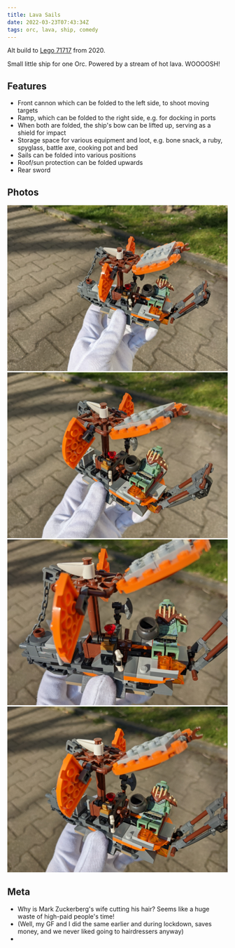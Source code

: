 ```yaml
---
title: Lava Sails
date: 2022-03-23T07:43:34Z
tags: orc, lava, ship, comedy
---
```


Alt build to [Lego 71717](https://www.bricklink.com/v2/catalog/catalogitem.page?S=71717-1) from 2020.

Small little ship for one Orc. Powered by a stream of hot lava. WOOOOSH!

## Features

* Front cannon which can be folded to the left side, to shoot moving targets
* Ramp, which can be folded to the right side, e.g. for docking in ports
* When both are folded, the ship's bow can be lifted up, serving as a shield for impact
* Storage space for various equipment and loot, e.g. bone snack, a ruby, spyglass, battle axe, cooking pot and bed
* Sails can be folded into various positions
* Roof/sun protection can be folded upwards
* Rear sword

## Photos

![](sails0.jpg)
![](sails1.jpg)
![](sails2.jpg)
![](sails3.jpg)

## Meta

* Why is Mark Zuckerberg's wife cutting his hair? Seems like a huge waste of high-paid people's time!
* (Well, my GF and I did the same earlier and during lockdown, saves money, and we never liked going to hairdressers anyway)
*

